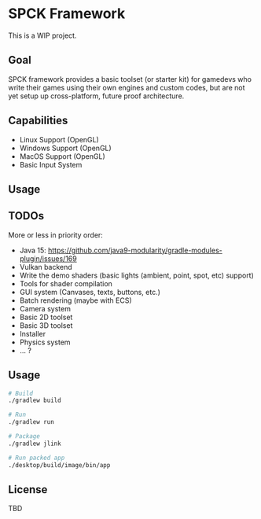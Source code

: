 # SPCK Framework

This is a WIP project.

## Goal

SPCK framework provides a basic toolset (or starter kit) for gamedevs who write their 
games using their own engines and custom codes, but are not yet setup up cross-platform, future proof
architecture.

## Capabilities

* Linux Support (OpenGL)
* Windows Support (OpenGL)
* MacOS Support (OpenGL)
* Basic Input System

## Usage

## TODOs

More or less in priority order:

* Java 15: https://github.com/java9-modularity/gradle-modules-plugin/issues/169
* Vulkan backend
* Write the demo shaders (basic lights (ambient, point, spot, etc) support)
* Tools for shader compilation
* GUI system (Canvases, texts, buttons, etc.)
* Batch rendering (maybe with ECS)
* Camera system
* Basic 2D toolset
* Basic 3D toolset
* Installer
* Physics system
* ... ?

## Usage

```bash
# Build
./gradlew build
```

```bash
# Run
./gradlew run
```

```bash
# Package
./gradlew jlink
```

```bash
# Run packed app 
./desktop/build/image/bin/app
```

## License

TBD